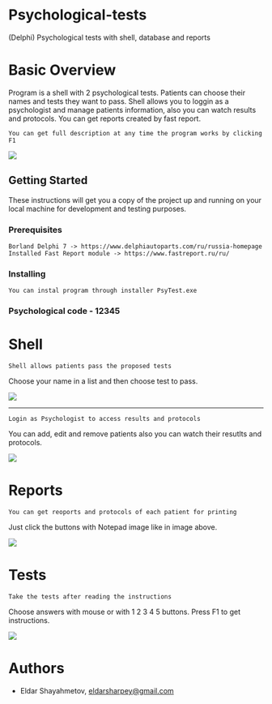 # Psychological-tests
(Delphi) Psychological tests with shell, database and reports

# Basic Overview
Program is a shell with 2 psychological tests. 
Patients can choose their names and tests they want to pass.
Shell allows you to loggin as a psychologist and manage patients information, 
also you can watch results and protocols. You can get reports created by fast report.

```You can get full description at any time the program works by clicking F1```

![](Images/1.png)

## Getting Started
These instructions will get you a copy of the project up and running on your local machine for development and testing purposes.

### Prerequisites
```
Borland Delphi 7 -> https://www.delphiautoparts.com/ru/russia-homepage
Installed Fast Report module -> https://www.fastreport.ru/ru/
```
### Installing
```
You can instal program through installer PsyTest.exe
```

### Psychological code - 12345

# Shell

```Shell allows patients pass the proposed tests```

Choose your name in a list and then choose test to pass.

![](Images/5.png)

---
```Login as Psychologist to access results and protocols```

You can add, edit and remove patients also you can watch their resutlts and protocols.

![](Images/3.png)

# Reports

```You can get reoports and protocols of each patient for printing```

Just click the buttons with Notepad image like in image above.

![](Images/4.png)

# Tests

```Take the tests after reading the instructions```

Choose answers with mouse or with 1 2 3 4 5 buttons. Press F1 to get instructions.

![](Images/2.png)

# Authors

* Eldar Shayahmetov, eldarsharpey@gmail.com

